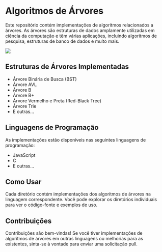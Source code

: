 # Algoritmos de Árvores

Este repositório contém implementações de algoritmos relacionados a árvores. As árvores são estruturas de dados amplamente utilizadas em ciência da computação e têm várias aplicações, incluindo algoritmos de pesquisa, estruturas de banco de dados e muito mais.  


![](https://pythonhelp.files.wordpress.com/2015/01/image04.gif)
## Estruturas de Árvores Implementadas

- Árvore Binária de Busca (BST)
- Árvore AVL
- Árvore B
- Árvore B+
- Árvore Vermelho e Preta (Red-Black Tree)
- Árvore Trie
- E outras...

## Linguagens de Programação

As implementações estão disponíveis nas seguintes linguagens de programação:

- JavaScript
- C
- E outras...

## Como Usar
Cada diretório contém implementações dos algoritmos de árvores na linguagem correspondente. Você pode explorar os diretórios individuais para ver o código-fonte e exemplos de uso.

## Contribuições

Contribuições são bem-vindas! Se você tiver implementações de algoritmos de árvores em outras linguagens ou melhorias para as existentes, sinta-se à vontade para enviar uma solicitação pull.



